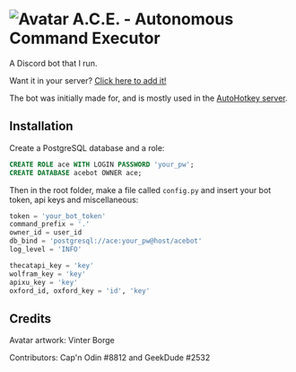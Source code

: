 # ![Avatar](https://i.imgur.com/Sv7L0a1.png) A.C.E. - Autonomous Command Executor

A Discord bot that I run.

Want it in your server? [Click here to add it!](https://discordapp.com/oauth2/authorize?&client_id=367977994486022146&scope=bot&permissions=335670337)

The bot was initially made for, and is mostly used in the [AutoHotkey server](https://discord.gg/9HeafP).

## Installation

Create a PostgreSQL database and a role:
```sql
CREATE ROLE ace WITH LOGIN PASSWORD 'your_pw';
CREATE DATABASE acebot OWNER ace;
```

Then in the root folder, make a file called `config.py` and insert your bot token, api keys and miscellaneous:
```py
token = 'your_bot_token'
command_prefix = '.'
owner_id = user_id
db_bind = 'postgresql://ace:your_pw@host/acebot'
log_level = 'INFO'

thecatapi_key = 'key'
wolfram_key = 'key'
apixu_key = 'key'
oxford_id, oxford_key = 'id', 'key'
```
## Credits

Avatar artwork: Vinter Borge

Contributors: Cap'n Odin #8812 and GeekDude #2532